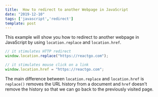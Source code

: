 ```yaml
---
title:  How to redirect to another Webpage in JavaScript
date: "2019-12-10"
tags: ['javascript','redirect']
template: post
---
```


This example will show you how to redirect to another webpage in JavaScript by using `location.replace` and `location.href`.

```js
// it stimulates HTTP redirect
window.location.replace("https://reactgo.com");

// it stimulates mouse click on a link
window.location.href = "https://reactgo.com";
```

The main difference between `location.replace` and `location.href` is `replace()` removes the URL history from a document and `href` doesn't remove the history so that we can go back to the previously visited page.
